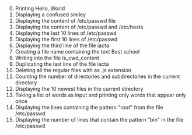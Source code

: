 0. Printing Hello, World
1. Displaying a confused smiley
2. Displaying the content of /etc/passwd file
3. Displaying the content of /etc/passwd and /etc/hosts
4. Displaying the last 10 lines of /etc/passwd
5. Displaying the first 10 lines of /etc/passwd
6. Displaying the third line of the file iacta
7. Creating a file name containing the text Best school
8. Writing into the file ls_cwd_content
9. Duplicating the last line of the file iacta
10. Deleting all the regular files with as .js extension
11. Counting the number of directories and subdirectories in the current directory
12. Displaying the 10 newest files in the current directory
13. Taking a list of words as input and printing only words that appear only once 
14. Displaying the lines containing the pattern "root" from the file /etc/passwd
15. Displaying the number of lines that contain the pattern "bin" in the file /etc/passwd
